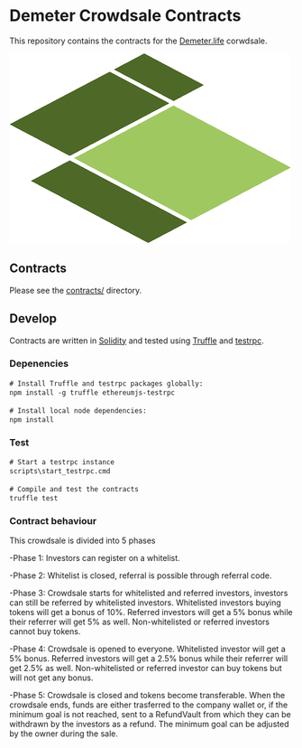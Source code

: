 # Demeter Crowdsale Contracts

This repository contains the contracts for the [Demeter.life][demetersite] corwdsale.

![Demeter.life logo](demeter.png)

## Contracts

Please see the [contracts/](contracts) directory.

## Develop

Contracts are written in [Solidity][solidity] and tested using [Truffle][truffle] and [testrpc][testrpc].

### Depenencies

```
# Install Truffle and testrpc packages globally:
npm install -g truffle ethereumjs-testrpc

# Install local node dependencies:
npm install
```

### Test

```
# Start a testrpc instance
scripts\start_testrpc.cmd

# Compile and test the contracts
truffle test
```

### Contract behaviour

This crowdsale is divided into 5 phases

-Phase 1: Investors can register on a whitelist.

-Phase 2: Whitelist is closed, referral is possible through referral code.

-Phase 3: Crowdsale starts for whitelisted and referred investors, investors can still be referred by whitelisted investors. Whitelisted investors buying tokens will get a bonus of 10%. Referred investors will get a 5% bonus while their referrer will get 5% as well. Non-whitelisted or referred investors cannot buy tokens.

-Phase 4: Crowdsale is opened to everyone. Whitelisted investor will get a 5% bonus. Referred investors will get a 2.5% bonus while their referrer will get 2.5% as well. Non-whitelisted or referred investor can buy tokens but will not get any bonus.

-Phase 5: Crowdsale is closed and tokens become transferable. When the crowdsale ends, funds are either trasferred to the company wallet or, if the minimum goal is not reached, sent to a RefundVault from which they can be withdrawn by the investors as a refund. The minimum goal can be adjusted by the owner during the sale.

[demetersite]: https://demeter.life
[solidity]: https://solidity.readthedocs.io/en/develop/
[truffle]: http://truffleframework.com/
[testrpc]: https://github.com/ethereumjs/testrpc
